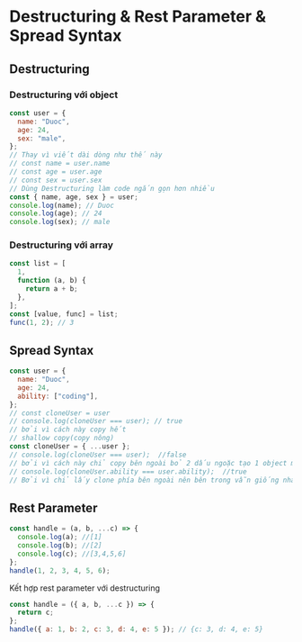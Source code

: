 # Destructuring & Rest Parameter & Spread Syntax

## Destructuring

### Destructuring với object

```js
const user = {
  name: "Duoc",
  age: 24,
  sex: "male",
};
// Thay vì viết dài dòng như thế này
// const name = user.name
// const age = user.age
// const sex = user.sex
// Dùng Destructuring làm code ngắn gọn hơn nhiều
const { name, age, sex } = user;
console.log(name); // Duoc
console.log(age); // 24
console.log(sex); // male
```

### Destructuring với array

```js
const list = [
  1,
  function (a, b) {
    return a + b;
  },
];
const [value, func] = list;
func(1, 2); // 3
```

## Spread Syntax

```js
const user = {
  name: "Duoc",
  age: 24,
  ability: ["coding"],
};
// const cloneUser = user
// console.log(cloneUser === user); // true
// bởi vì cách này copy hết
// shallow copy(copy nông)
const cloneUser = { ...user };
// console.log(cloneUser === user);  //false
// bởi vì cách này chỉ copy bên ngoài bỏ 2 dấu ngoặc tạo 1 object mới
// console.log(cloneUser.ability === user.ability);  //true
// Bởi vì chỉ lấy clone phía bên ngoài nên bên trong vẫn giống nhau
```

## Rest Parameter

```js
const handle = (a, b, ...c) => {
  console.log(a); //[1]
  console.log(b); //[2]
  console.log(c); //[3,4,5,6]
};
handle(1, 2, 3, 4, 5, 6);
```

Kết hợp rest parameter với destructuring

```js
const handle = ({ a, b, ...c }) => {
  return c;
};
handle({ a: 1, b: 2, c: 3, d: 4, e: 5 }); // {c: 3, d: 4, e: 5}
```
